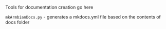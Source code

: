 Tools for documentation creation go here

`mkArmbianDocs.py` - generates a mkdocs.yml file based on the contents of docs folder
